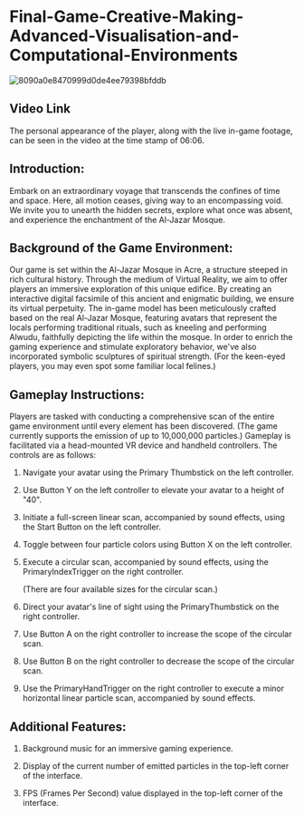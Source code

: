 # Final-Game-Creative-Making-Advanced-Visualisation-and-Computational-Environments

![8090a0e8470999d0de4ee79398bfddb](https://github.com/luoq03/Final-Game-Creative-Making-Advanced-Visualisation-and-Computational-Environments/assets/57748663/d66f3039-1850-484b-9bdc-5060799357fb)

## Video Link ##
The personal appearance of the player, along with the live in-game footage, can be seen in the video at the time stamp of 06:06.

## Introduction: ##
Embark on an extraordinary voyage that transcends the confines of time and space. Here, all motion ceases, giving way to an encompassing void. We invite you to unearth the hidden secrets, explore what once was absent, and experience the enchantment of the Al-Jazar Mosque.

## Background of the Game Environment: ##
Our game is set within the Al-Jazar Mosque in Acre, a structure steeped in rich cultural history. Through the medium of Virtual Reality, we aim to offer players an immersive exploration of this unique edifice. By creating an interactive digital facsimile of this ancient and enigmatic building, we ensure its virtual perpetuity. The in-game model has been meticulously crafted based on the real Al-Jazar Mosque, featuring avatars that represent the locals performing traditional rituals, such as kneeling and performing Alwudu, faithfully depicting the life within the mosque. In order to enrich the gaming experience and stimulate exploratory behavior, we've also incorporated symbolic sculptures of spiritual strength. (For the keen-eyed players, you may even spot some familiar local felines.)

## Gameplay Instructions: ##
Players are tasked with conducting a comprehensive scan of the entire game environment until every element has been discovered. (The game currently supports the emission of up to 10,000,000 particles.)
Gameplay is facilitated via a head-mounted VR device and handheld controllers. The controls are as follows:

1. Navigate your avatar using the Primary Thumbstick on the left controller.

2. Use Button Y on the left controller to elevate your avatar to a height of "40".

3. Initiate a full-screen linear scan, accompanied by sound effects, using the Start Button on the left controller.

4. Toggle between four particle colors using Button X on the left controller.

5. Execute a circular scan, accompanied by sound effects, using the PrimaryIndexTrigger on the right controller.

   (There are four available sizes for the circular scan.)

6. Direct your avatar's line of sight using the PrimaryThumbstick on the right controller.

7. Use Button A on the right controller to increase the scope of the circular scan.

8. Use Button B on the right controller to decrease the scope of the circular scan.

9. Use the PrimaryHandTrigger on the right controller to execute a minor horizontal linear particle scan, accompanied by sound effects.

## Additional Features: ##

1. Background music for an immersive gaming experience.

2. Display of the current number of emitted particles in the top-left corner of the interface.

3. FPS (Frames Per Second) value displayed in the top-left corner of the interface.
